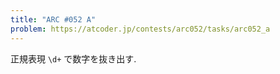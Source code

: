 ```yaml
---
title: "ARC #052 A"
problem: https://atcoder.jp/contests/arc052/tasks/arc052_a
---
```

正規表現 `\d+` で数字を抜き出す.
